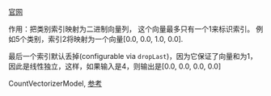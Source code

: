 [官网](https://spark.apache.org/docs/latest/api/scala/org/apache/spark/ml/feature/OneHotEncoder.html)

作用：把类别索引映射为二进制向量列， 这个向量最多只有一个1来标识索引。 例如5个类别，索引2将映射为一个向量[0.0, 0.0, 1.0, 0.0].

最后一个索引默认丢掉(configurable via `dropLast`)，因为它保证了向量和为1，因此是线性独立，这样，如果输入是4，则输出是[0.0, 0.0, 0.0, 0.0]







CountVectorizerModel, [参考](https://stackoverflow.com/questions/40302188/create-one-hot-encoded-vector-from-category-list-in-spark)